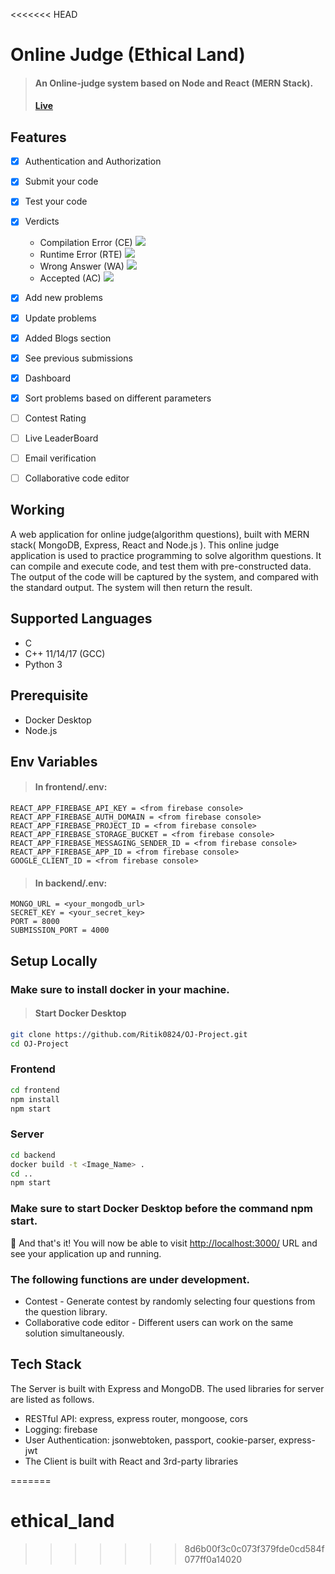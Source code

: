 <<<<<<< HEAD
# Online Judge (Ethical Land)
> #### An Online-judge system based on Node and React (MERN Stack). 
> #### <a href="https://Ethical Landoj.netlify.app/">Live</a> 
## Features
- [x] Authentication and Authorization
- [x] Submit your code
- [x] Test your code
- [x] Verdicts
    * Compilation Error (CE)  ![](https://s3.amazonaws.com/codechef_shared/misc/alert-icon.gif)
    * Runtime Error (RTE)  ![](https://www.codechef.com/misc/runtime-error.png)
    * Wrong Answer (WA)  ![](https://www.codechef.com/misc/cross-icon.gif)
    * Accepted (AC)  ![](https://www.codechef.com/misc/tick-icon.gif)
- [x] Add new problems
- [x] Update problems
- [x] Added Blogs section
- [x] See previous submissions
- [x] Dashboard
- [x] Sort problems based on different parameters
- [ ] Contest Rating
- [ ] Live LeaderBoard
- [ ] Email verification
- [ ] Collaborative code editor


## Working
A web application for online judge(algorithm questions), built with MERN stack( MongoDB, Express, React and Node.js ). This online judge application is used to practice programming to solve algorithm questions. It can compile and execute code, and test them with pre-constructed data. The output of the code will be captured by the system, and compared with the standard output. The system will then return the result.

## Supported Languages
* C
* C++ 11/14/17 (GCC)
* Python 3

## Prerequisite
+ Docker Desktop
+ Node.js

## Env Variables

> #### In frontend/.env:
```
REACT_APP_FIREBASE_API_KEY = <from firebase console>
REACT_APP_FIREBASE_AUTH_DOMAIN = <from firebase console>
REACT_APP_FIREBASE_PROJECT_ID = <from firebase console>
REACT_APP_FIREBASE_STORAGE_BUCKET = <from firebase console>
REACT_APP_FIREBASE_MESSAGING_SENDER_ID = <from firebase console>
REACT_APP_FIREBASE_APP_ID = <from firebase console>
GOOGLE_CLIENT_ID = <from firebase console>

```
> #### In backend/.env:
```
MONGO_URL = <your_mongodb_url>
SECRET_KEY = <your_secret_key>
PORT = 8000
SUBMISSION_PORT = 4000

```

## Setup Locally
### Make sure to install docker in your machine.

> #### Start Docker Desktop
```bash
git clone https://github.com/Ritik0824/OJ-Project.git
cd OJ-Project
```

### Frontend
```bash
cd frontend
npm install
npm start
```
### Server
```bash
cd backend
docker build -t <Image_Name> .
cd ..
npm start
```
### Make sure to start Docker Desktop before the command npm start.
🎉 And that's it! You will now be able to visit <a href="http://localhost:3000/">http://localhost:3000/</a> URL and see your application up and running.

### The following functions are under development.

+ Contest - Generate contest by randomly selecting four questions from the question library.
+ Collaborative code editor - Different users can work on the same solution simultaneously.

## Tech Stack
The Server is built with Express and MongoDB. The used libraries for server are listed as follows.

+ RESTful API: express, express router, mongoose, cors
+ Logging: firebase
+ User Authentication: jsonwebtoken, passport, cookie-parser, express-jwt
+ The Client is built with React and 3rd-party libraries



=======
# ethical_land
>>>>>>> 8d6b00f3c0c073f379fde0cd584f077ff0a14020
